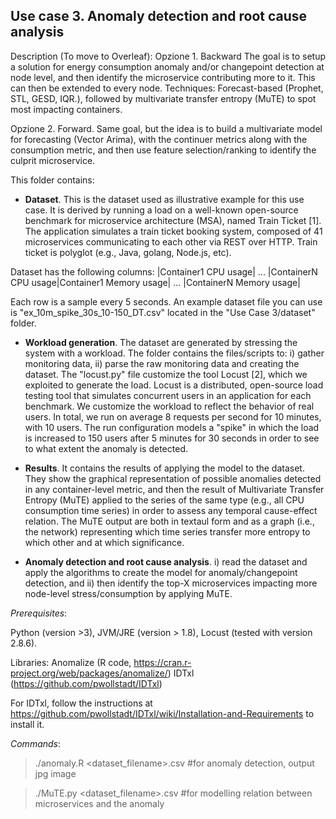 ## Use case 3. Anomaly detection and root cause analysis 

Description (To move to Overleaf): 
Opzione 1. Backward
The goal is to setup a solution for energy consumption anomaly and/or changepoint detection at node level, and then identify the microservice contributing more to it. This can then be extended to every node. Techniques: Forecast-based (Prophet, STL, GESD, IQR.), followed by multivariate transfer entropy (MuTE) to spot most impacting containers. 

Opzione 2. Forward. 
Same goal, but the idea is to build a multivariate model for forecasting (Vector Arima), with the continuer metrics along with the consumption metric, and then use feature selection/ranking to identify the culprit microservice. 

This folder contains: 
- **Dataset**. This is the dataset used as illustrative example for this use case. It is derived by running a load on a well-known open-source benchmark for microservice  architecture (MSA), named Train Ticket [1].  The application simulates a train ticket booking system, composed of 41 microservices communicating to each other via REST over HTTP. Train ticket is  polyglot (e.g., Java, golang, Node.js, etc).

Dataset has the following columns: |Container1 CPU usage| ... |ContainerN CPU usage|Container1 Memory usage| ... |ContainerN Memory usage|


Each row is a sample every 5 seconds.
An example dataset file you can use is "ex_10m_spike_30s_10-150_DT.csv" located in the "Use Case 3/dataset" folder.


- **Workload generation**. The dataset are generated by stressing the system with a workload. The folder contains the files/scripts to: i) gather monitoring data, ii) parse the raw monitoring data and creating the dataset. The "locust.py" file customize the tool Locust [2], which we exploited to generate the load.  Locust is a distributed, open-source load testing tool that simulates concurrent users in an application for each benchmark. We customize the workload to reflect the behavior of real users. In total, we run on average 8 requests per second for 10 minutes, with 10 users. The run configuration models a "spike" in which the load is increased to 150 users after 5 minutes for 30 seconds in order to see to what extent the anomaly is detected. 

<!-- - **Monitoring data**. The folder contains raw data gathered by monitoring. This includes: containers CPU usage, containers Memory usage, containers Network usage. Monitoring data are collected by DockerStats run in each container. 

- *Benchmark.txt*. The file contains a link to the MSA under analysis.   -->
 
- **Results**. It contains the results of applying the model to the dataset. They show the graphical representation of possible anomalies detected in any container-level metric, and then the result of Multivariate Transfer Entropy (MuTE) applied to the series of the same type (e.g., all CPU consumption time series) in order to assess any temporal cause-effect relation. The MuTE output are both in textaul form and as a graph (i.e., the network) representing which time series transfer more entropy to which other and at which significance.  

- **Anomaly detection and root cause analysis**. i) read the dataset and apply the algorithms to create the model for anomaly/changepoint detection, and ii) then identify the top-X microservices impacting more node-level stress/consumption by applying MuTE. 

*Prerequisites*: 

Python (version >3), JVM/JRE (version > 1.8), Locust (tested with version 2.8.6). 

Libraries: Anomalize (R code, https://cran.r-project.org/web/packages/anomalize/)  IDTxl (https://github.com/pwollstadt/IDTxl)

For IDTxl, follow the instructions at https://github.com/pwollstadt/IDTxl/wiki/Installation-and-Requirements to install it. 

*Commands*: 
> ./anomaly.R <dataset_filename>.csv         #for anomaly detection, output jpg image

> ./MuTE.py   <dataset_filename>.csv   	     #for modelling relation between microservices and the anomaly
 




